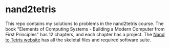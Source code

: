 # nand2tetris
This repo contains my solutions to problems in the nand2tetris course. The book "Elements of Computing Systems - Building a Modern Computer from First Principles" has 12 chapters, and each chapter has a project. The [Nand to Tetris website](https://nand2tetris.org) has all the skeletal files and required software suite.
